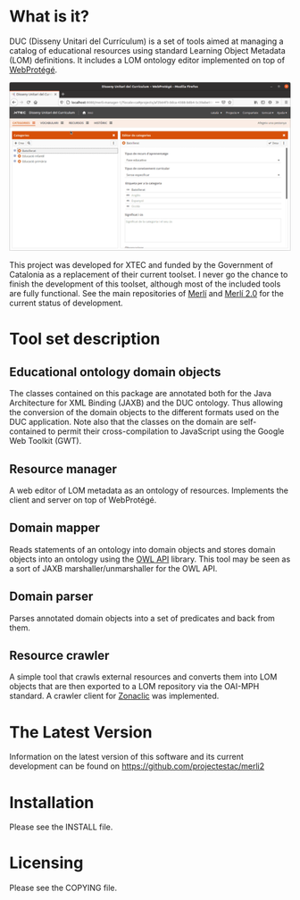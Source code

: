 What is it?
===========

DUC (Disseny Unitari del Currículum) is a set of tools aimed at managing a catalog of educational resources using standard Learning Object Metadata (LOM) definitions. It includes a LOM ontology editor implemented on top of [WebProtégé](https://github.com/protegeproject/webprotege).

![Demo](https://raw.githubusercontent.com/joansalasoler/assets/master/demos/merli-2.0.gif)

This project was developed for XTEC and funded by the Government of Catalonia as a replacement of their current toolset. I never go the chance to finish the development of this toolset, although most of the included tools are fully functional. See the main repositories of [Merlí](https://github.com/projectestac/merli) and [Merlí 2.0](https://github.com/projectestac/merli2) for the current status of development.

Tool set description
====================

Educational ontology domain objects
-----------------------------------

The classes contained on this package are annotated both for the Java Architecture for XML Binding (JAXB) and the DUC ontology. Thus allowing the conversion of the domain objects to the different formats used on the DUC application. Note also that the classes on the domain are self-contained to permit their cross-compilation to JavaScript using the Google Web Toolkit (GWT).

Resource manager
----------------

A web editor of LOM metadata as an ontology of resources. Implements the client and server on top of WebProtégé.

Domain mapper
-------------

Reads statements of an ontology into domain objects and stores domain objects into an ontology using the [OWL API](https://github.com/owlcs/owlapi) library. This tool may be seen as a sort of JAXB marshaller/unmarshaller for the OWL API.

Domain parser
-------------

Parses annotated domain objects into a set of predicates and back from them.

Resource crawler
----------------

A simple tool that crawls external resources and converts them into LOM objects that are then exported to a LOM repository via the OAI-MPH standard. A crawler client for [Zonaclic](https://github.com/projectestac/zonaclic) was implemented.

The Latest Version
==================

Information on the latest version of this software and its current
development can be found on https://github.com/projectestac/merli2

Installation
============

Please see the INSTALL file.

Licensing
=========

Please see the COPYING file.
